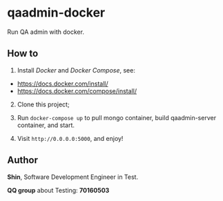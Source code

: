 # qaadmin-docker

Run QA admin with docker.

## How to

1. Install *Docker* and *Docker Compose*, see:

- https://docs.docker.com/install/
- https://docs.docker.com/compose/install/

2. Clone this project;

3. Run `docker-compose up` to pull mongo container, build qaadmin-server container, and start.

4. Visit `http://0.0.0.0:5000`, and enjoy!

## Author

**Shin**, Software Development Engineer in Test.

**QQ group** about Testing: **70160503**